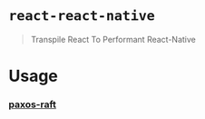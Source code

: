 # `react-react-native`

> Transpile React To Performant React-Native

# Usage

### [paxos-raft](https://github.com/paxos-raft/paxos-raft#readme)

